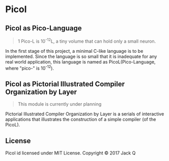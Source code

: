 # Picol

## Picol as Pico-Language

> 1 Pico-L is 10<sup>-12</sup>L, a tiny volume that can hold only a small neuron.

In the first stage of this project, a minimal C-like language is to be implemented.
Since the language is so small that it is inadequate for any real world application,
this language is named as PicoL(Pico-Language, where "pico-" is 10<sup>-12</sup>).

## Picol as Pictorial Illustrated Compiler Organization by Layer

> This module is currently under planning

Pictorial Illustrated Compiler Organization by Layer is a serials of interactive 
applications that illustrates the construction of a simple compiler
(of the PicoL).

## License

Picol id licensed under MIT License. Copyright &copy; 2017 Jack Q
